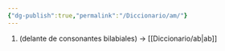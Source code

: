 ```yaml
---
{"dg-publish":true,"permalink":"/Diccionario/am/"}
---
```


1. (delante de consonantes bilabiales) → [[Diccionario/ab\|ab]]

